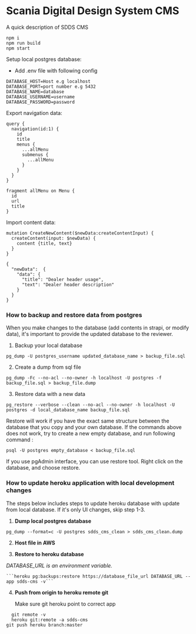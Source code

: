 # Scania Digital Design System CMS

A quick description of SDDS CMS

```shell
npm i
npm run build
npm start
```

Setup local postgres database:
- Add .env file with following config
```shell
DATABASE_HOST=Host e.g localhost
DATABASE_PORT=port number e.g 5432
DATABASE_NAME=database
DATABASE_USERNAME=username
DATABASE_PASSWORD=password
```

Export navigation data:

```shell
query {
  navigation(id:1) {
    id
    title
    menus {
      ...allMenu
      submenus {
        ...allMenu
      }
    }
  }
}

fragment allMenu on Menu {
  id
  url
  title
}
```

Import content data:

```shell
mutation CreateNewContent($newData:createContentInput) {
  createContent(input: $newData) { 
  	content {title, text}
  }
}

{
  "newData":  {
    "data": {
      "title": "Dealer header usage",
      "text": "Dealer header description"
    }
  }
}
```

### How to backup and restore data from postgres

When you make changes to the database (add contents in strapi, or modify data), it's important to provide the updated database to the reviewer.

1. Backup your local database

```shell
pg_dump -U postgres_username updated_database_name > backup_file.sql
```

2. Create a dump from sql file

```shell
pg_dump -Fc --no-acl --no-owner -h localhost -U postgres -f backup_file.sql > backup_file.dump
```

3. Restore data with a new data

```shell
pg_restore --verbose --clean --no-acl --no-owner -h localhost -U postgres -d local_database_name backup_file.sql
```

Restore will work if you have the exact same structure between the database that you copy and your own database.
If the commands above does not work, try to create a new empty database, and run following command :

```shell
psql -U postgres empty_database < backup_file.sql
```

If you use pgAdmin interface, you can use restore tool. Right click on the database, and choose restore.

### How to update heroku application with local development changes

The steps below includes steps to update heroku database with update from local database. If it's only UI changes, skip step 1-3.

1. **Dump local postgres database**

  ```pg_dump --format=c -U postgres sdds_cms_clean > sdds_cms_clean.dump```
  
2. **Host file in AWS**
	
3. **Restore to heroku database**

  *DATABASE_URL is an environment variable.*
  
	```heroku pg:backups:restore https://database_file_url DATABASE_URL --app sdds-cms -v```
	
4. **Push from origin to heroku remote git**

	Make sure git heroku point to correct app

  ```shell
	git remote -v
	heroku git:remote -a sdds-cms
  git push heroku branch:master
  ```
